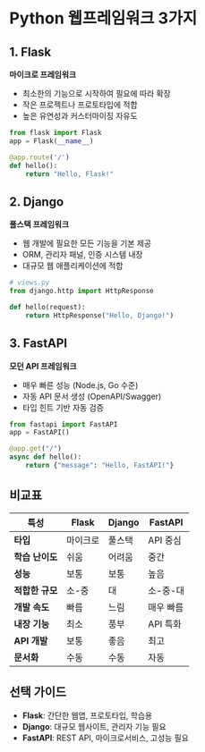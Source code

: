# Python 웹프레임워크 3가지

## 1. Flask
**마이크로 프레임워크**
- 최소한의 기능으로 시작하여 필요에 따라 확장
- 작은 프로젝트나 프로토타입에 적합
- 높은 유연성과 커스터마이징 자유도

```python
from flask import Flask
app = Flask(__name__)

@app.route('/')
def hello():
    return "Hello, Flask!"
```

## 2. Django
**풀스택 프레임워크**
- 웹 개발에 필요한 모든 기능을 기본 제공
- ORM, 관리자 패널, 인증 시스템 내장
- 대규모 웹 애플리케이션에 적합

```python
# views.py
from django.http import HttpResponse

def hello(request):
    return HttpResponse("Hello, Django!")
```

## 3. FastAPI
**모던 API 프레임워크**
- 매우 빠른 성능 (Node.js, Go 수준)
- 자동 API 문서 생성 (OpenAPI/Swagger)
- 타입 힌트 기반 자동 검증

```python
from fastapi import FastAPI
app = FastAPI()

@app.get("/")
async def hello():
    return {"message": "Hello, FastAPI!"}
```

## 비교표

| 특성 | Flask | Django | FastAPI |
|------|-------|--------|---------|
| **타입** | 마이크로 | 풀스택 | API 중심 |
| **학습 난이도** | 쉬움 | 어려움 | 중간 |
| **성능** | 보통 | 보통 | 높음 |
| **적합한 규모** | 소-중 | 대 | 소-중-대 |
| **개발 속도** | 빠름 | 느림 | 매우 빠름 |
| **내장 기능** | 최소 | 풍부 | API 특화 |
| **API 개발** | 보통 | 좋음 | 최고 |
| **문서화** | 수동 | 수동 | 자동 |

## 선택 가이드
- **Flask**: 간단한 웹앱, 프로토타입, 학습용
- **Django**: 대규모 웹사이트, 관리자 기능 필요
- **FastAPI**: REST API, 마이크로서비스, 고성능 필요
